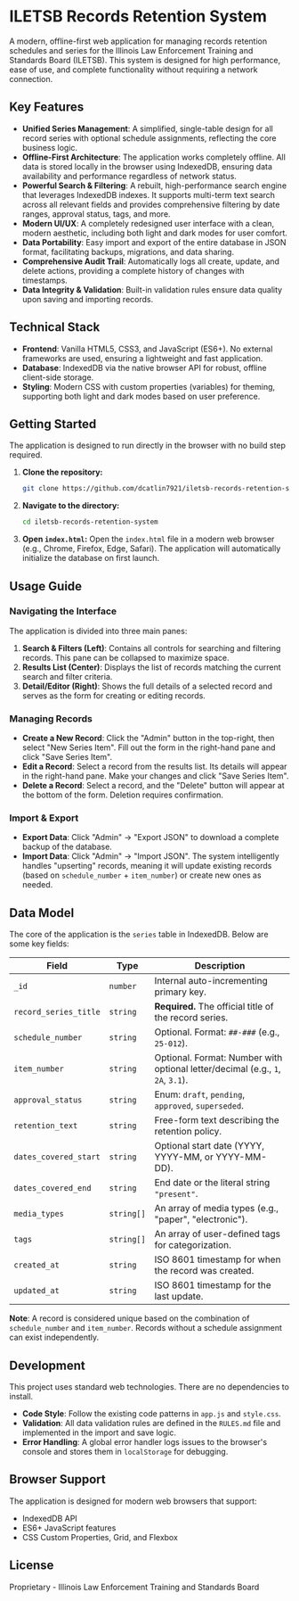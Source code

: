 # ILETSB Records Retention System

A modern, offline-first web application for managing records retention schedules and series for the Illinois Law Enforcement Training and Standards Board (ILETSB). This system is designed for high performance, ease of use, and complete functionality without requiring a network connection.

## Key Features

-   **Unified Series Management**: A simplified, single-table design for all record series with optional schedule assignments, reflecting the core business logic.
-   **Offline-First Architecture**: The application works completely offline. All data is stored locally in the browser using IndexedDB, ensuring data availability and performance regardless of network status.
-   **Powerful Search & Filtering**: A rebuilt, high-performance search engine that leverages IndexedDB indexes. It supports multi-term text search across all relevant fields and provides comprehensive filtering by date ranges, approval status, tags, and more.
-   **Modern UI/UX**: A completely redesigned user interface with a clean, modern aesthetic, including both light and dark modes for user comfort.
-   **Data Portability**: Easy import and export of the entire database in JSON format, facilitating backups, migrations, and data sharing.
-   **Comprehensive Audit Trail**: Automatically logs all create, update, and delete actions, providing a complete history of changes with timestamps.
-   **Data Integrity & Validation**: Built-in validation rules ensure data quality upon saving and importing records.

## Technical Stack

-   **Frontend**: Vanilla HTML5, CSS3, and JavaScript (ES6+). No external frameworks are used, ensuring a lightweight and fast application.
-   **Database**: IndexedDB via the native browser API for robust, offline client-side storage.
-   **Styling**: Modern CSS with custom properties (variables) for theming, supporting both light and dark modes based on user preference.

## Getting Started

The application is designed to run directly in the browser with no build step required.

1.  **Clone the repository:**
    ```bash
    git clone https://github.com/dcatlin7921/iletsb-records-retention-system.git
    ```
2.  **Navigate to the directory:**
    ```bash
    cd iletsb-records-retention-system
    ```
3.  **Open `index.html`:**
    Open the `index.html` file in a modern web browser (e.g., Chrome, Firefox, Edge, Safari). The application will automatically initialize the database on first launch.

## Usage Guide

### Navigating the Interface

The application is divided into three main panes:
1.  **Search & Filters (Left)**: Contains all controls for searching and filtering records. This pane can be collapsed to maximize space.
2.  **Results List (Center)**: Displays the list of records matching the current search and filter criteria.
3.  **Detail/Editor (Right)**: Shows the full details of a selected record and serves as the form for creating or editing records.

### Managing Records

-   **Create a New Record**: Click the "Admin" button in the top-right, then select "New Series Item". Fill out the form in the right-hand pane and click "Save Series Item".
-   **Edit a Record**: Select a record from the results list. Its details will appear in the right-hand pane. Make your changes and click "Save Series Item".
-   **Delete a Record**: Select a record, and the "Delete" button will appear at the bottom of the form. Deletion requires confirmation.

### Import & Export

-   **Export Data**: Click "Admin" -> "Export JSON" to download a complete backup of the database.
-   **Import Data**: Click "Admin" -> "Import JSON". The system intelligently handles "upserting" records, meaning it will update existing records (based on `schedule_number` + `item_number`) or create new ones as needed.

## Data Model

The core of the application is the `series` table in IndexedDB. Below are some key fields:

| Field                 | Type           | Description                                                                 |
| --------------------- | -------------- | --------------------------------------------------------------------------- |
| `_id`                 | `number`       | Internal auto-incrementing primary key.                                     |
| `record_series_title` | `string`       | **Required.** The official title of the record series.                      |
| `schedule_number`     | `string`       | Optional. Format: `##-###` (e.g., `25-012`).                                |
| `item_number`         | `string`       | Optional. Format: Number with optional letter/decimal (e.g., `1`, `2A`, `3.1`). |
| `approval_status`     | `string`       | Enum: `draft`, `pending`, `approved`, `superseded`.                         |
| `retention_text`      | `string`       | Free-form text describing the retention policy.                             |
| `dates_covered_start` | `string`       | Optional start date (YYYY, YYYY-MM, or YYYY-MM-DD).                         |
| `dates_covered_end`   | `string`       | End date or the literal string `"present"`.                                 |
| `media_types`         | `string[]`     | An array of media types (e.g., "paper", "electronic").                      |
| `tags`                | `string[]`     | An array of user-defined tags for categorization.                           |
| `created_at`          | `string`       | ISO 8601 timestamp for when the record was created.                         |
| `updated_at`          | `string`       | ISO 8601 timestamp for the last update.                                     |

**Note**: A record is considered unique based on the combination of `schedule_number` and `item_number`. Records without a schedule assignment can exist independently.

## Development

This project uses standard web technologies. There are no dependencies to install.

-   **Code Style**: Follow the existing code patterns in `app.js` and `style.css`.
-   **Validation**: All data validation rules are defined in the `RULES.md` file and implemented in the import and save logic.
-   **Error Handling**: A global error handler logs issues to the browser's console and stores them in `localStorage` for debugging.

## Browser Support

The application is designed for modern web browsers that support:
-   IndexedDB API
-   ES6+ JavaScript features
-   CSS Custom Properties, Grid, and Flexbox

## License

Proprietary - Illinois Law Enforcement Training and Standards Board